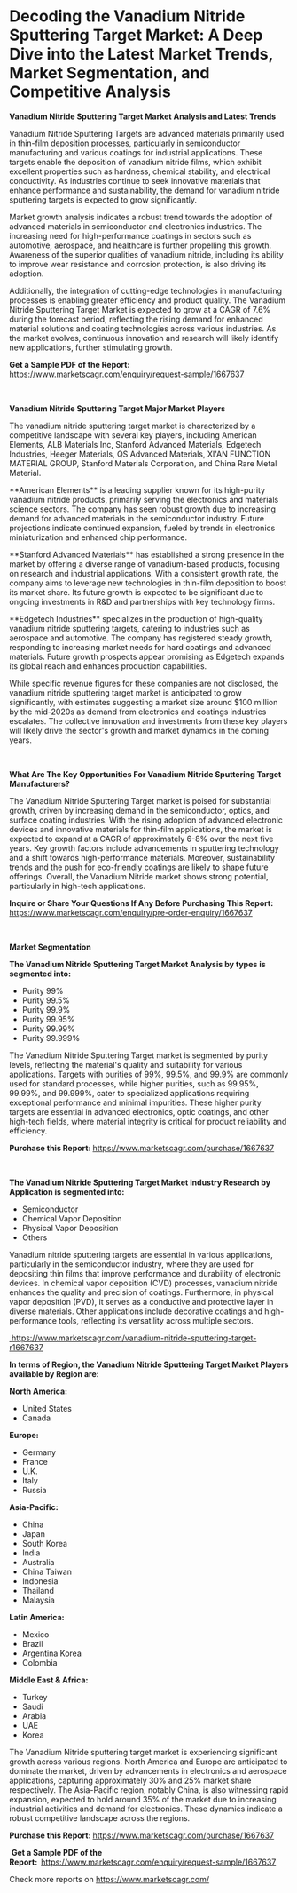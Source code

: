 <p><h1>Decoding the Vanadium Nitride Sputtering Target Market: A Deep Dive into the Latest Market Trends, Market Segmentation, and Competitive Analysis</h1></p><p><strong>Vanadium Nitride Sputtering Target Market Analysis and Latest Trends</strong></p>
<p><p>Vanadium Nitride Sputtering Targets are advanced materials primarily used in thin-film deposition processes, particularly in semiconductor manufacturing and various coatings for industrial applications. These targets enable the deposition of vanadium nitride films, which exhibit excellent properties such as hardness, chemical stability, and electrical conductivity. As industries continue to seek innovative materials that enhance performance and sustainability, the demand for vanadium nitride sputtering targets is expected to grow significantly.</p><p>Market growth analysis indicates a robust trend towards the adoption of advanced materials in semiconductor and electronics industries. The increasing need for high-performance coatings in sectors such as automotive, aerospace, and healthcare is further propelling this growth. Awareness of the superior qualities of vanadium nitride, including its ability to improve wear resistance and corrosion protection, is also driving its adoption. </p><p>Additionally, the integration of cutting-edge technologies in manufacturing processes is enabling greater efficiency and product quality. The Vanadium Nitride Sputtering Target Market is expected to grow at a CAGR of 7.6% during the forecast period, reflecting the rising demand for enhanced material solutions and coating technologies across various industries. As the market evolves, continuous innovation and research will likely identify new applications, further stimulating growth.</p></p>
<p><strong>Get a Sample PDF of the Report:&nbsp;</strong> <a href="https://www.marketscagr.com/enquiry/request-sample/1667637?utm_campaign=3018&utm_medium=2&utm_source=Github&utm_content=ia&utm_term=08032025&utm_id=vanadium-nitride-sputtering-target">https://www.marketscagr.com/enquiry/request-sample/1667637</a></p>
<p>&nbsp;</p>
<p><strong>Vanadium Nitride Sputtering Target Major Market Players</strong></p>
<p><p>The vanadium nitride sputtering target market is characterized by a competitive landscape with several key players, including American Elements, ALB Materials Inc, Stanford Advanced Materials, Edgetech Industries, Heeger Materials, QS Advanced Materials, XI'AN FUNCTION MATERIAL GROUP, Stanford Materials Corporation, and China Rare Metal Material.</p><p>**American Elements** is a leading supplier known for its high-purity vanadium nitride products, primarily serving the electronics and materials science sectors. The company has seen robust growth due to increasing demand for advanced materials in the semiconductor industry. Future projections indicate continued expansion, fueled by trends in electronics miniaturization and enhanced chip performance.</p><p>**Stanford Advanced Materials** has established a strong presence in the market by offering a diverse range of vanadium-based products, focusing on research and industrial applications. With a consistent growth rate, the company aims to leverage new technologies in thin-film deposition to boost its market share. Its future growth is expected to be significant due to ongoing investments in R&D and partnerships with key technology firms.</p><p>**Edgetech Industries** specializes in the production of high-quality vanadium nitride sputtering targets, catering to industries such as aerospace and automotive. The company has registered steady growth, responding to increasing market needs for hard coatings and advanced materials. Future growth prospects appear promising as Edgetech expands its global reach and enhances production capabilities.</p><p>While specific revenue figures for these companies are not disclosed, the vanadium nitride sputtering target market is anticipated to grow significantly, with estimates suggesting a market size around $100 million by the mid-2020s as demand from electronics and coatings industries escalates. The collective innovation and investments from these key players will likely drive the sector's growth and market dynamics in the coming years.</p></p>
<p>&nbsp;</p>
<p><strong>What Are The Key Opportunities For Vanadium Nitride Sputtering Target Manufacturers?</strong></p>
<p><p>The Vanadium Nitride Sputtering Target market is poised for substantial growth, driven by increasing demand in the semiconductor, optics, and surface coating industries. With the rising adoption of advanced electronic devices and innovative materials for thin-film applications, the market is expected to expand at a CAGR of approximately 6-8% over the next five years. Key growth factors include advancements in sputtering technology and a shift towards high-performance materials. Moreover, sustainability trends and the push for eco-friendly coatings are likely to shape future offerings. Overall, the Vanadium Nitride market shows strong potential, particularly in high-tech applications.</p></p>
<p><strong>Inquire or Share Your Questions If Any Before Purchasing This Report:</strong> <a href="https://www.marketscagr.com/enquiry/pre-order-enquiry/1667637?utm_campaign=3018&utm_medium=2&utm_source=Github&utm_content=ia&utm_term=08032025&utm_id=vanadium-nitride-sputtering-target">https://www.marketscagr.com/enquiry/pre-order-enquiry/1667637</a></p>
<p>&nbsp;</p>
<p><strong>Market Segmentation</strong></p>
<p><strong>The Vanadium Nitride Sputtering Target Market Analysis by types is segmented into:</strong></p>
<p><ul><li>Purity 99%</li><li>Purity 99.5%</li><li>Purity 99.9%</li><li>Purity 99.95%</li><li>Purity 99.99%</li><li>Purity 99.999%</li></ul></p>
<p><p>The Vanadium Nitride Sputtering Target market is segmented by purity levels, reflecting the material's quality and suitability for various applications. Targets with purities of 99%, 99.5%, and 99.9% are commonly used for standard processes, while higher purities, such as 99.95%, 99.99%, and 99.999%, cater to specialized applications requiring exceptional performance and minimal impurities. These higher purity targets are essential in advanced electronics, optic coatings, and other high-tech fields, where material integrity is critical for product reliability and efficiency.</p></p>
<p><strong>Purchase this Report:&nbsp;</strong><a href="https://www.marketscagr.com/purchase/1667637?utm_campaign=3018&utm_medium=2&utm_source=Github&utm_content=ia&utm_term=08032025&utm_id=vanadium-nitride-sputtering-target">https://www.marketscagr.com/purchase/1667637</a></p>
<p>&nbsp;</p>
<p><strong>The Vanadium Nitride Sputtering Target Market Industry Research by Application is segmented into:</strong></p>
<p><ul><li>Semiconductor</li><li>Chemical Vapor Deposition</li><li>Physical Vapor Deposition</li><li>Others</li></ul></p>
<p><p>Vanadium nitride sputtering targets are essential in various applications, particularly in the semiconductor industry, where they are used for depositing thin films that improve performance and durability of electronic devices. In chemical vapor deposition (CVD) processes, vanadium nitride enhances the quality and precision of coatings. Furthermore, in physical vapor deposition (PVD), it serves as a conductive and protective layer in diverse materials. Other applications include decorative coatings and high-performance tools, reflecting its versatility across multiple sectors.</p></p>
<p><a href="https://www.marketscagr.com/vanadium-nitride-sputtering-target-r1667637?utm_campaign=3018&utm_medium=2&utm_source=Github&utm_content=ia&utm_term=08032025&utm_id=vanadium-nitride-sputtering-target">&nbsp;https://www.marketscagr.com/vanadium-nitride-sputtering-target-r1667637</a></p>
<p><strong>In terms of Region, the Vanadium Nitride Sputtering Target Market Players available by Region are:</strong></p>
<p>
    <p> <strong> North America: </strong>
        <ul>
            <li>United States</li>
            <li>Canada</li>
        </ul>
        </p> 
    <p> <strong> Europe: </strong>
        <ul>
            <li>Germany</li>
            <li>France</li>
            <li>U.K.</li>
            <li>Italy</li>
            <li>Russia</li>
        </ul>
        </p> 
    <p> <strong> Asia-Pacific: </strong>
        <ul>
            <li>China</li>
            <li>Japan</li>
            <li>South Korea</li>
            <li>India</li>
            <li>Australia</li>
            <li>China Taiwan</li>
            <li>Indonesia</li>
            <li>Thailand</li>
            <li>Malaysia</li>
        </ul>
        </p> 
    <p> <strong> Latin America: </strong>
        <ul>
            <li>Mexico</li>
            <li>Brazil</li>
            <li>Argentina Korea</li>
            <li>Colombia</li>
        </ul>
        </p> 
    <p> <strong> Middle East & Africa: </strong>
        <ul>
            <li>Turkey</li>
            <li>Saudi</li>
            <li>Arabia</li>
            <li>UAE</li>
            <li>Korea</li>
        </ul>
    </p>
    </p>
<p><p>The Vanadium Nitride sputtering target market is experiencing significant growth across various regions. North America and Europe are anticipated to dominate the market, driven by advancements in electronics and aerospace applications, capturing approximately 30% and 25% market share respectively. The Asia-Pacific region, notably China, is also witnessing rapid expansion, expected to hold around 35% of the market due to increasing industrial activities and demand for electronics. These dynamics indicate a robust competitive landscape across the regions.</p></p>
<p><strong>Purchase this Report: </strong><a href="https://www.marketscagr.com/purchase/1667637?utm_campaign=3018&utm_medium=2&utm_source=Github&utm_content=ia&utm_term=08032025&utm_id=vanadium-nitride-sputtering-target">https://www.marketscagr.com/purchase/1667637</a></p>
<p>&nbsp;<strong>Get a Sample PDF of the Report:&nbsp;&nbsp;</strong><a href="https://www.marketscagr.com/enquiry/request-sample/1667637?utm_campaign=3018&utm_medium=2&utm_source=Github&utm_content=ia&utm_term=08032025&utm_id=vanadium-nitride-sputtering-target">https://www.marketscagr.com/enquiry/request-sample/1667637</a></p>
<p><strong></strong></p>
<p>Check more reports on <a href="https://www.marketscagr.com/?utm_campaign=3018&utm_medium=2&utm_source=Github&utm_content=ia&utm_term=08032025&utm_id=vanadium-nitride-sputtering-target">https://www.marketscagr.com/</a></p>